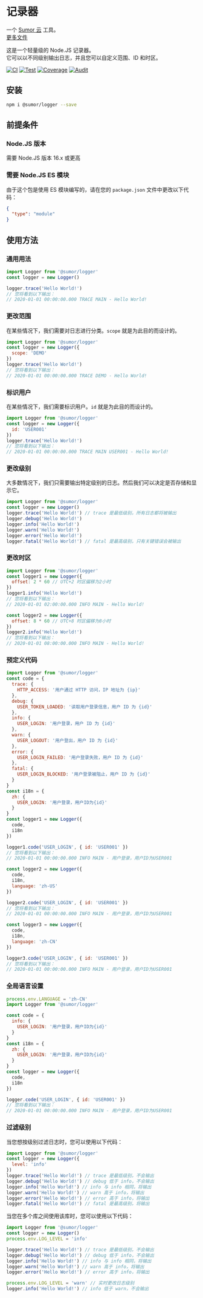 # 记录器

一个 [Sumor 云](https://sumor.cloud) 工具。  
[更多文件](https://sumor.cloud/logger)

这是一个轻量级的 Node.JS 记录器。  
它可以以不同级别输出日志，并且您可以自定义范围、ID 和时区。

[![CI](https://github.com/sumor-cloud/logger/actions/workflows/ci.yml/badge.svg)](https://github.com/sumor-cloud/logger/actions/workflows/ci.yml)
[![Test](https://github.com/sumor-cloud/logger/actions/workflows/ut.yml/badge.svg)](https://github.com/sumor-cloud/logger/actions/workflows/ut.yml)
[![Coverage](https://github.com/sumor-cloud/logger/actions/workflows/coverage.yml/badge.svg)](https://github.com/sumor-cloud/logger/actions/workflows/coverage.yml)
[![Audit](https://github.com/sumor-cloud/logger/actions/workflows/audit.yml/badge.svg)](https://github.com/sumor-cloud/logger/actions/workflows/audit.yml)

## 安装

```bash
npm i @sumor/logger --save
```

## 前提条件

### Node.JS 版本

需要 Node.JS 版本 16.x 或更高

### 需要 Node.JS ES 模块

由于这个包是使用 ES 模块编写的，请在您的 `package.json` 文件中更改以下代码：

```json
{
  "type": "module"
}
```

## 使用方法

### 通用用法

```js
import Logger from '@sumor/logger'
const logger = new Logger()

logger.trace('Hello World!')
// 您将看到以下输出：
// 2020-01-01 00:00:00.000 TRACE MAIN - Hello World!
```

### 更改范围

在某些情况下，我们需要对日志进行分类。`scope` 就是为此目的而设计的。

```js
import Logger from '@sumor/logger'
const logger = new Logger({
  scope: 'DEMO'
})
logger.trace('Hello World!')
// 您将看到以下输出：
// 2020-01-01 00:00:00.000 TRACE DEMO - Hello World!
```

### 标识用户

在某些情况下，我们需要标识用户。`id` 就是为此目的而设计的。

```js
import Logger from '@sumor/logger'
const logger = new Logger({
  id: 'USER001'
})
logger.trace('Hello World!')
// 您将看到以下输出：
// 2020-01-01 00:00:00.000 TRACE MAIN USER001 - Hello World!
```

### 更改级别

大多数情况下，我们只需要输出特定级别的日志。然后我们可以决定是否存储和显示它。

```js
import Logger from '@sumor/logger'
const logger = new Logger()
logger.trace('Hello World!') // trace 是最低级别，所有日志都将被输出
logger.debug('Hello World!')
logger.info('Hello World!')
logger.warn('Hello World!')
logger.error('Hello World!')
logger.fatal('Hello World!') // fatal 是最高级别，只有关键错误会被输出
```

### 更改时区

```js
import Logger from '@sumor/logger'
const logger1 = new Logger({
  offset: 2 * 60 // UTC+2 时区偏移为2小时
})
logger1.info('Hello World!')
// 您将看到以下输出：
// 2020-01-01 02:00:00.000 INFO MAIN - Hello World!

const logger2 = new Logger({
  offset: 8 * 60 // UTC+8 时区偏移为8小时
})
logger2.info('Hello World!')
// 您将看到以下输出：
// 2020-01-01 08:00:00.000 INFO MAIN - Hello World!
```

### 预定义代码

```js
import Logger from '@sumor/logger'
const code = {
  trace: {
    HTTP_ACCESS: '用户通过 HTTP 访问，IP 地址为 {ip}'
  },
  debug: {
    USER_TOKEN_LOADED: '读取用户登录信息，用户 ID 为 {id}'
  },
  info: {
    USER_LOGIN: '用户登录，用户 ID 为 {id}'
  },
  warn: {
    USER_LOGOUT: '用户登出，用户 ID 为 {id}'
  },
  error: {
    USER_LOGIN_FAILED: '用户登录失败，用户 ID 为 {id}'
  },
  fatal: {
    USER_LOGIN_BLOCKED: '用户登录被阻止，用户 ID 为 {id}'
  }
}
const i18n = {
  zh: {
    USER_LOGIN: '用户登录，用户ID为{id}'
  }
}
const logger1 = new Logger({
  code,
  i18n
})

logger1.code('USER_LOGIN', { id: 'USER001' })
// 您将看到以下输出：
// 2020-01-01 00:00:00.000 INFO MAIN - 用户登录，用户ID为USER001

const logger2 = new Logger({
  code,
  i18n,
  language: 'zh-US'
})

logger2.code('USER_LOGIN', { id: 'USER001' })
// 您将看到以下输出：
// 2020-01-01 00:00:00.000 INFO MAIN - 用户登录，用户ID为USER001

const logger3 = new Logger({
  code,
  i18n,
  language: 'zh-CN'
})

logger3.code('USER_LOGIN', { id: 'USER001' })
// 您将看到以下输出：
// 2020-01-01 00:00:00.000 INFO MAIN - 用户登录，用户ID为USER001
```

### 全局语言设置

```js
process.env.LANGUAGE = 'zh-CN'
import Logger from '@sumor/logger'

const code = {
  info: {
    USER_LOGIN: '用户登录，用户ID为{id}'
  }
}
const i18n = {
  zh: {
    USER_LOGIN: '用户登录，用户ID为{id}'
  }
}
const logger = new Logger({
  code,
  i18n
})

logger.code('USER_LOGIN', { id: 'USER001' })
// 您将看到以下输出：
// 2020-01-01 00:00:00.000 INFO MAIN - 用户登录，用户ID为USER001
```

### 过滤级别

当您想按级别过滤日志时，您可以使用以下代码：

```js
import Logger from '@sumor/logger'
const logger = new Logger({
  level: 'info'
})
logger.trace('Hello World!') // trace 是最低级别，不会输出
logger.debug('Hello World!') // debug 低于 info，不会输出
logger.info('Hello World!') // info 与 info 相同，将输出
logger.warn('Hello World!') // warn 高于 info，将输出
logger.error('Hello World!') // error 高于 info，将输出
logger.fatal('Hello World!') // fatal 是最高级别，将输出
```

当您在多个库之间使用该库时，您可以使用以下代码：

```js
import Logger from '@sumor/logger'
const logger = new Logger()
process.env.LOG_LEVEL = 'info'

logger.trace('Hello World!') // trace 是最低级别，不会输出
logger.debug('Hello World!') // debug 低于 info，不会输出
logger.info('Hello World!') // info 与 info 相同，将输出
logger.warn('Hello World!') // warn 高于 info，将输出
logger.error('Hello World!') // error 高于 info，将输出

process.env.LOG_LEVEL = 'warn' // 实时更改日志级别
logger.info('Hello World!') // info 低于 warn，不会输出
```
